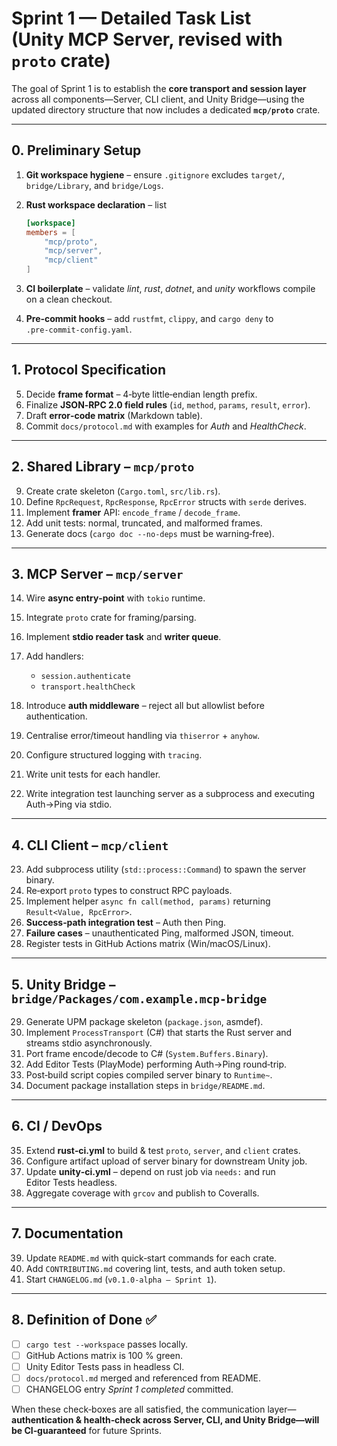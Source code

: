 # Sprint 1 — Detailed Task List (Unity MCP Server, revised with `proto` crate)

The goal of Sprint 1 is to establish the **core transport and session layer** across all components—Server, CLI client, and Unity Bridge—using the updated directory structure that now includes a dedicated **`mcp/proto`** crate.

---

## 0. Preliminary Setup

1. **Git workspace hygiene** – ensure `.gitignore` excludes `target/`, `bridge/Library`, and `bridge/Logs`.
2. **Rust workspace declaration** – list

   ```toml
   [workspace]
   members = [
       "mcp/proto",
       "mcp/server",
       "mcp/client"
   ]
   ```
3. **CI boilerplate** – validate *lint*, *rust*, *dotnet*, and *unity* workflows compile on a clean checkout.
4. **Pre‑commit hooks** – add `rustfmt`, `clippy`, and `cargo deny` to `.pre‑commit‑config.yaml`.

---

## 1. Protocol Specification

5. Decide **frame format** – 4‑byte little‑endian length prefix.
6. Finalize **JSON‑RPC 2.0 field rules** (`id`, `method`, `params`, `result`, `error`).
7. Draft **error‑code matrix** (Markdown table).
8. Commit `docs/protocol.md` with examples for *Auth* and *HealthCheck*.

---

## 2. Shared Library – `mcp/proto`

9. Create crate skeleton (`Cargo.toml`, `src/lib.rs`).
10. Define `RpcRequest`, `RpcResponse`, `RpcError` structs with `serde` derives.
11. Implement **framer** API: `encode_frame` / `decode_frame`.
12. Add unit tests: normal, truncated, and malformed frames.
13. Generate docs (`cargo doc --no-deps` must be warning‑free).

---

## 3. MCP Server – `mcp/server`

14. Wire **async entry‑point** with `tokio` runtime.
15. Integrate `proto` crate for framing/parsing.
16. Implement **stdio reader task** and **writer queue**.
17. Add handlers:

    * `session.authenticate`
    * `transport.healthCheck`
18. Introduce **auth middleware** – reject all but allowlist before authentication.
19. Centralise error/timeout handling via `thiserror` + `anyhow`.
20. Configure structured logging with `tracing`.
21. Write unit tests for each handler.
22. Write integration test launching server as a subprocess and executing Auth→Ping via stdio.

---

## 4. CLI Client – `mcp/client`

23. Add subprocess utility (`std::process::Command`) to spawn the server binary.
24. Re‑export `proto` types to construct RPC payloads.
25. Implement helper `async fn call(method, params)` returning `Result<Value, RpcError>`.
26. **Success‑path integration test** – Auth then Ping.
27. **Failure cases** – unauthenticated Ping, malformed JSON, timeout.
28. Register tests in GitHub Actions matrix (Win/macOS/Linux).

---

## 5. Unity Bridge – `bridge/Packages/com.example.mcp‑bridge`

29. Generate UPM package skeleton (`package.json`, asmdef).
30. Implement `ProcessTransport` (C#) that starts the Rust server and streams stdio asynchronously.
31. Port frame encode/decode to C# (`System.Buffers.Binary`).
32. Add Editor Tests (PlayMode) performing Auth→Ping round‑trip.
33. Post‑build script copies compiled server binary to `Runtime~`.
34. Document package installation steps in `bridge/README.md`.

---

## 6. CI / DevOps

35. Extend **rust‑ci.yml** to build & test `proto`, `server`, and `client` crates.
36. Configure artifact upload of server binary for downstream Unity job.
37. Update **unity‑ci.yml** – depend on rust job via `needs:` and run Editor Tests headless.
38. Aggregate coverage with `grcov` and publish to Coveralls.

---

## 7. Documentation

39. Update `README.md` with quick‑start commands for each crate.
40. Add `CONTRIBUTING.md` covering lint, tests, and auth token setup.
41. Start `CHANGELOG.md` (`v0.1.0‑alpha – Sprint 1`).

---

## 8. Definition of Done ✅

* [ ] `cargo test --workspace` passes locally.
* [ ] GitHub Actions matrix is 100 % green.
* [ ] Unity Editor Tests pass in headless CI.
* [ ] `docs/protocol.md` merged and referenced from README.
* [ ] CHANGELOG entry *Sprint 1 completed* committed.

When these check‑boxes are all satisfied, the communication layer—**authentication & health‑check across Server, CLI, and Unity Bridge—will be CI‑guaranteed** for future Sprints.
